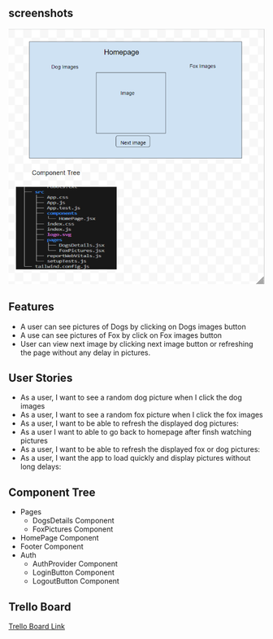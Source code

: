 ## screenshots
![Alt text](/images/image.png)

## Features 

- A user can see pictures of Dogs by clicking on Dogs images button
- A use can see pictures of Fox by click on Fox images button
- User can view next image by clicking next image button or refreshing the page without any delay in pictures.

## User Stories

- As a user, I want to see a random dog picture when I click the dog images
- As a user, I want to see a random fox picture when I click the fox images
- As a user, I want to be able to refresh the displayed dog pictures:
- As a user I want to able to go back to homepage after finsh watching pictures
- As a user, I want to be able to refresh the displayed fox or dog pictures:
- As a user, I want the app to load quickly and display pictures without long delays:

## Component Tree

- Pages
   - DogsDetails Component
   - FoxPictures Component
- HomePage Component
- Footer Component
- Auth 
    - AuthProvider Component
    - LoginButton Component
    - LogoutButton Component

## Trello Board

[Trello Board Link](www.nike.com)